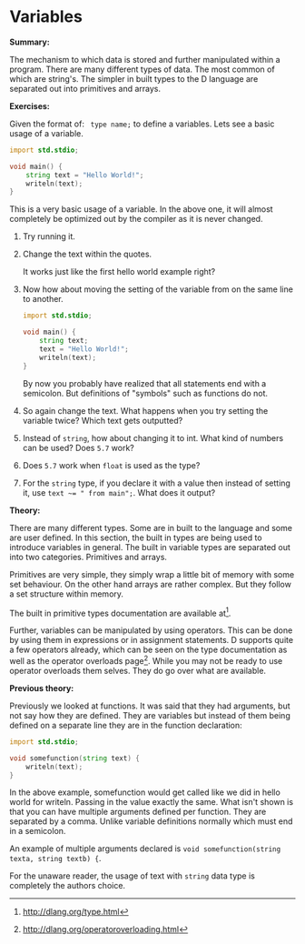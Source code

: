 # Variables
**Summary:**

The mechanism to which data is stored and further manipulated within a program. There are many different types of data. The most common of which are string's.
The simpler in built types to the D language are separated out into primitives and arrays.

**Exercises:**

Given the format of: `` type name;`` to define a variables. Lets see a basic usage of a variable.

```D
import std.stdio;

void main() {
	string text = "Hello World!";
	writeln(text);
}
```
This is a very basic usage of a variable. In the above one, it will almost completely be optimized out by the compiler as it is never changed.

1. Try running it.
2. Change the text within the quotes.

    It works just like the first hello world example right?

3. Now how about moving the setting of the variable from on the same line to another.

    ```D
    import std.stdio;

    void main() {
        string text;
        text = "Hello World!";
        writeln(text);
    }
    ```

    By now you probably have realized that all statements end with a semicolon. But definitions of "symbols" such as functions do not.

4. So again change the text. What happens when you try setting the variable twice? Which text gets outputted?
5. Instead of ``string``, how about changing it to int. What kind of numbers can be used? Does ``5.7`` work?
6. Does ``5.7`` work when ``float`` is used as the type?
7. For the ``string`` type, if you declare it with a value then instead of setting it, use ``text ~= " from main";``. What does it output?

**Theory:**

There are many different types. Some are in built to the language and some are user defined. In this section, the built in types are being used to introduce variables in general. The built in variable types are separated out into two categories. Primitives and arrays.

Primitives are very simple, they simply wrap a little bit of memory with some set behaviour. On the other hand arrays are rather complex. But they follow a set structure within memory.

The built in primitive types documentation are available at[^DSupportTypes].

Further, variables can be manipulated by using operators. This can be done by using them in expressions or in assignment statements.
D supports quite a few operators already, which can be seen on the type documentation as well as the operator overloads page[^DOperatorOverloads]. While you may not be ready to use operator overloads them selves. They do go over what are available.

**Previous theory:**

Previously we looked at functions. It was said that they had arguments, but not say how they are defined. They are variables but instead of them being defined on a separate line they are in the function declaration:

```D
import std.stdio;

void somefunction(string text) {
    writeln(text);
}
```
In the above example, somefunction would get called like we did in hello world for writeln. Passing in the value exactly the same. What isn't shown is that you can have multiple arguments defined per function. They are separated by a comma. Unlike variable definitions normally which must end in a semicolon.

An example of multiple arguments declared is ``
void somefunction(string texta, string textb) {
``.

For the unaware reader, the usage of text with ``string`` data type is completely the authors choice.

[^DSupportTypes]: http://dlang.org/type.html
[^DOperatorOverloads]: http://dlang.org/operatoroverloading.html
